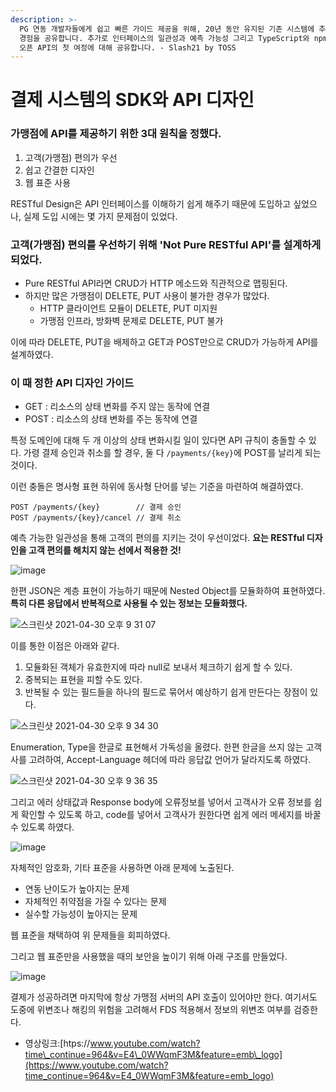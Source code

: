 ```yaml
---
description: >-
  PG 연동 개발자들에게 쉽고 빠른 가이드 제공을 위해, 20년 동안 유지된 기존 시스템에 추상화 레이어를 만들고 SDK와 API를 설계했던
  경험을 공유합니다. 추가로 인터페이스의 일관성과 예측 가능성 그리고 TypeScript와 npm 모듈 지원을 위한 시도들까지, 토스페이먼츠
  오픈 API의 첫 여정에 대해 공유합니다. - Slash21 by TOSS
---
```


# 결제 시스템의 SDK와 API 디자인

### 가맹점에 API를 제공하기 위한 3대 원칙을 정했다.

1. 고객\(가맹점\) 편의가 우선
2. 쉽고 간결한 디자인
3. 웹 표준 사용

RESTful Design은 API 인터페이스를 이해하기 쉽게 해주기 때문에 도입하고 싶었으나, 실제 도입 시에는 몇 가지 문제점이 있었다.

### 고객\(가맹점\) 편의를 우선하기 위해 'Not Pure RESTful API'를 설계하게 되었다.

* Pure RESTful API라면 CRUD가 HTTP 메소드와 직관적으로 맵핑된다.
* 하지만 많은 가맹점이 DELETE, PUT 사용이 불가한 경우가 많았다.
  * HTTP 클라이언트 모듈이 DELETE, PUT 미지원
  * 가맹점 인프라, 방화벽 문제로 DELETE, PUT 불가

이에 따라 DELETE, PUT을 배제하고 GET과 POST만으로 CRUD가 가능하게 API를 설계하였다.

### 이 때 정한 API 디자인 가이드

* GET : 리소스의 상태 변화를 주지 않는 동작에 연결
* POST : 리소스의 상태 변화를 주는 동작에 연결

특정 도메인에 대해 두 개 이상의 상태 변화시킬 일이 있다면 API 규칙이 충돌할 수 있다. 가령 결제 승인과 취소를 할 경우, 둘 다 `/payments/{key}`에 POST를 날리게 되는 것이다.

이런 충돌은 명사형 표현 하위에 동사형 단어를 넣는 기준을 마련하여 해결하였다.

```text
POST /payments/{key}        // 결제 승인
POST /payments/{key}/cancel // 결제 취소
```

예측 가능한 일관성을 통해 고객의 편의를 지키는 것이 우선이었다. **요는 RESTful 디자인을 고객 편의를 해치지 않는 선에서 적용한 것!**

![image](https://user-images.githubusercontent.com/54612343/116695246-484fb200-a9fb-11eb-8e90-36a53964fd92.png)

한편 JSON은 계층 표현이 가능하기 때문에 Nested Object를 모듈화하여 표현하였다. **특히 다른 응답에서 반복적으로 사용될 수 있는 정보는 모듈화했다.**

![&#xC2A4;&#xD06C;&#xB9B0;&#xC0F7; 2021-04-30 &#xC624;&#xD6C4; 9 31 07](https://user-images.githubusercontent.com/54612343/116698345-396afe80-a9ff-11eb-8b03-9916db9c81cd.png)

이를 통한 이점은 아래와 같다.

1. 모듈화된 객체가 유효한지에 따라 null로 보내서 체크하기 쉽게 할 수 있다.
2. 중복되는 표현을 피할 수도 있다.
3. 반복될 수 있는 필드들을 하나의 필드로 묶어서 예상하기 쉽게 만든다는 장점이 있다.

![&#xC2A4;&#xD06C;&#xB9B0;&#xC0F7; 2021-04-30 &#xC624;&#xD6C4; 9 34 30](https://user-images.githubusercontent.com/54612343/116696599-150e2280-a9fd-11eb-8ccc-b10b96db7242.png)

Enumeration, Type을 한글로 표현해서 가독성을 올렸다. 한편 한글을 쓰지 않는 고객사를 고려하여, Accept-Language 헤더에 따라 응답값 언어가 달라지도록 하였다.

![&#xC2A4;&#xD06C;&#xB9B0;&#xC0F7; 2021-04-30 &#xC624;&#xD6C4; 9 36 35](https://user-images.githubusercontent.com/54612343/116696637-22c3a800-a9fd-11eb-8ecb-0c2b6597de8a.png)

그리고 에러 상태값과 Response body에 오류정보를 넣어서 고객사가 오류 정보를 쉽게 확인할 수 있도록 하고, code를 넣어서 고객사가 원한다면 쉽게 에러 메세지를 바꿀 수 있도록 하였다.

![image](https://user-images.githubusercontent.com/54612343/116696041-56520280-a9fc-11eb-8a8e-cc545fb791cf.png)

자체적인 암호화, 기타 표준을 사용하면 아래 문제에 노출된다.

* 연동 난이도가 높아지는 문제
* 자체적인 취약점을 가질 수 있다는 문제
* 실수할 가능성이 높아지는 문제

웹 표준을 채택하여 위 문제들을 회피하였다.

그리고 웹 표준만을 사용했을 때의 보안을 높이기 위해 아래 구조를 만들었다.

![image](https://user-images.githubusercontent.com/54612343/116696215-931df980-a9fc-11eb-9a3c-3f539a5d907d.png)

결제가 성공하려면 마지막에 항상 가맹점 서버의 API 호출이 있어야만 한다. 여기서도 도중에 위변조나 해킹의 위험을 고려해서 FDS 적용해서 정보의 위변조 여부를 검증한다.

* 영상링크:[htps://www.youtube.com/watch?time\_continue=964&v=E4\_0WWqmF3M&feature=emb\_logo](https://www.youtube.com/watch?time_continue=964&v=E4_0WWqmF3M&feature=emb_logo)

